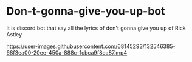 # Don-t-gonna-give-you-up-bot
It is discord bot that say all the lyrics of don't gonna give you up of Rick Astley  


https://user-images.githubusercontent.com/68145293/132546385-68f3ea00-20ee-450a-888c-1cbca9f8ea87.mp4

